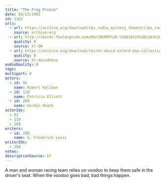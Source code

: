 ```yaml
---
title: "The Frog Prince"
date: 02/23/1981
id: 1163
urls: 
  - url: https://archive.org/download/cbs_radio_mystery_theater/cbs_radio_mystery_theater-1151-1200.zip/cbs_radio_mystery_theater-1151-1200%2Fcbsrmt_1163_the_frog_prince.mp3
    source: archive-org
  - url: http://cbsrmt.thelongtrek.com/DH/CBSRMT%20-%20810223%201163%20The%20Frog%20Prince_dh.mp3
    quality: 0
    source: kl-DH
  - url: https://archive.org/download/cbsrmt-david-oxford-boa-collection/CBSRMT-810223-1163-The-Frog-Prince-(32-22)-[2007]-{BoA}.mp3
    quality: 0
    source: kl-davidoboa
audioQuality: 0
tags: 
multipart: 0
actors:  
  - id: 91
    name: Robert Kaliban  
  - id: 119
    name: Patricia Elliott  
  - id: 289
    name: Gordon Heath
actorIds:  
  - 91  
  - 119  
  - 289
writers:  
  - id: 288
    name: G. Frederick Lewis
writerIds:  
  - 288
notes: 
descriptionSource: kf
---
```

A man and woman racing team relies on voodoo to keep them safe in the driver's seat. When the voodoo goes bad, bad things happen.